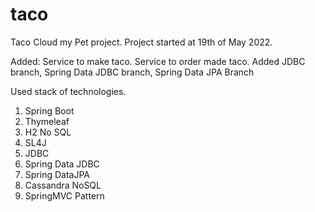 # taco
Taco Cloud my Pet project.
Project started at 19th of May 2022.

Added:
Service to make taco.
Service to order made taco.
Added JDBC branch, Spring Data JDBC branch, Spring Data JPA Branch

Used stack of technologies.
1. Spring Boot
2. Thymeleaf
3. H2 No SQL
4. SL4J
5. JDBC
6. Spring Data JDBC
7. Spring DataJPA
8. Cassandra NoSQL
9. SpringMVC Pattern
